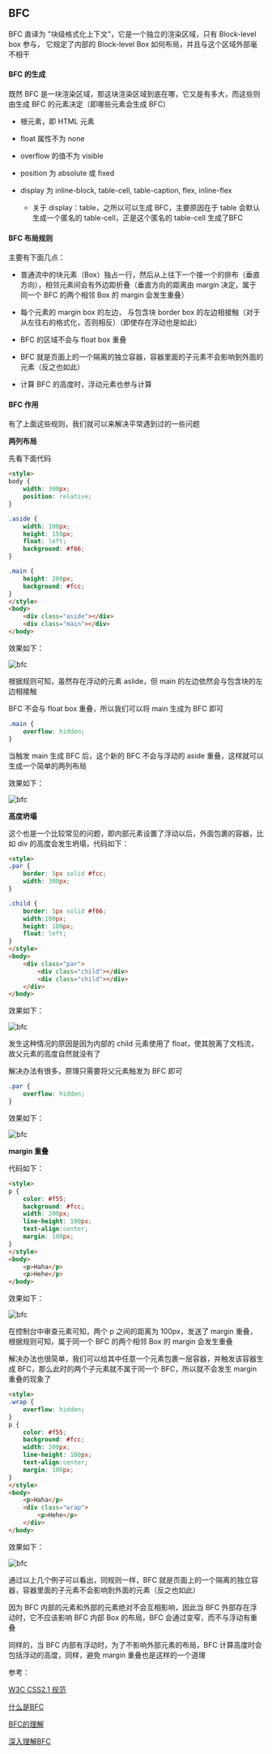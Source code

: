 ## BFC

BFC 直译为 "块级格式化上下文"，它是一个独立的渲染区域，只有 Block-level box 参与， 它规定了内部的 Block-level Box 如何布局，并且与这个区域外部毫不相干


#### BFC 的生成

既然 BFC 是一块渲染区域，那这块渲染区域到底在哪，它又是有多大，而这些则由生成 BFC 的元素决定（即哪些元素会生成 BFC）

* 根元素，即 HTML 元素

* float 属性不为 none

* overflow 的值不为 visible

* position 为 absolute 或 fixed

* display 为 inline-block, table-cell, table-caption, flex, inline-flex

  * 关于 display：table，之所以可以生成 BFC，主要原因在于 table 会默认生成一个匿名的 table-cell，正是这个匿名的 table-cell 生成了BFC

#### BFC 布局规则

主要有下面几点：

* 普通流中的块元素（Box）独占一行，然后从上往下一个接一个的排布（垂直方向），相邻元素间会有外边距折叠（垂直方向的距离由 margin 决定，属于同一个 BFC 的两个相邻 Box 的 margin 会发生重叠）

* 每个元素的 margin box 的左边， 与包含块 border box 的左边相接触（对于从左往右的格式化，否则相反）（即使存在浮动也是如此）

* BFC 的区域不会与 float box 重叠

* BFC 就是页面上的一个隔离的独立容器，容器里面的子元素不会影响到外面的元素（反之也如此）

* 计算 BFC 的高度时，浮动元素也参与计算


#### BFC 作用

有了上面这些规则，我们就可以来解决平常遇到过的一些问题


**两列布局**

先看下面代码

```html
<style>
body {
    width: 300px;
    position: relative;
}

.aside {
    width: 100px;
    height: 150px;
    float: left;
    background: #f66;
}

.main {
    height: 200px;
    background: #fcc;
}
</style>
<body>
    <div class="aside"></div>
    <div class="main"></div>
</body>
```

效果如下：

![bfc](http://p1.qhimg.com/d/inn/4055c62a/4dca44a927d4c1ffc30e3ae5f53a0b79.png?_=3674372)

根据规则可知，虽然存在浮动的元素 aslide，但 main 的左边依然会与包含块的左边相接触

BFC 不会与 float box 重叠，所以我们可以将 main 生成为 BFC 即可

```css
.main {
    overflow: hidden;
}
```

当触发 main 生成 BFC 后，这个新的 BFC 不会与浮动的 aside 重叠，这样就可以生成一个简单的两列布局

效果如下：

![bfc](http://p6.qhimg.com/t01077886a9706cb26b.png?_=3674372)


**高度坍塌**

这个也是一个比较常见的问题，即内部元素设置了浮动以后，外面包裹的容器，比如 div 的高度会发生坍塌，代码如下：

```html
<style>
.par {
    border: 5px solid #fcc;
    width: 300px;
}

.child {
    border: 5px solid #f66;
    width:100px;
    height: 100px;
    float: left;
}
</style>
<body>
    <div class="par">
        <div class="child"></div>
        <div class="child"></div>
    </div>
</body>
```

效果如下：

![bfc](http://p1.qhimg.com/t016035b58195e7909a.png?_=3674372)

发生这种情况的原因是因为内部的 child 元素使用了 float，使其脱离了文档流，故父元素的高度自然就没有了

解决办法有很多，原理只需要将父元素触发为 BFC 即可

```css
.par {
    overflow: hidden;
}
```

效果如下：

![bfc](http://p2.qhimg.com/t016bbbe5236ef1ffd5.png?_=3674372)


**margin 重叠**

代码如下：

```html
<style>
p {
    color: #f55;
    background: #fcc;
    width: 200px;
    line-height: 100px;
    text-align:center;
    margin: 100px;
}
</style>
<body>
    <p>Haha</p>
    <p>Hehe</p>
</body>
```

效果如下：

![bfc](http://p5.qhimg.com/t01b47b8b7d153c07cc.png?_=3674372)

在控制台中审查元素可知，两个 p 之间的距离为 100px，发送了 margin 重叠，根据规则可知，属于同一个 BFC 的两个相邻 Box 的 margin 会发生重叠

解决办法也很简单，我们可以给其中任意一个元素包裹一层容器，并触发该容器生成 BFC，那么此时的两个子元素就不属于同一个 BFC，所以就不会发生 margin 重叠的现象了

```html
<style>
.wrap {
    overflow: hidden;
}
p {
    color: #f55;
    background: #fcc;
    width: 200px;
    line-height: 100px;
    text-align:center;
    margin: 100px;
}
</style>
<body>
    <p>Haha</p>
    <div class="wrap">
        <p>Hehe</p>
    </div>
</body>
```

效果如下：

![bfc](http://p3.qhimg.com/t0118d1d2badbb00521.png?_=3674372)

通过以上几个例子可以看出，同规则一样，BFC 就是页面上的一个隔离的独立容器，容器里面的子元素不会影响到外面的元素（反之也如此）

因为 BFC 内部的元素和外部的元素绝对不会互相影响，因此当 BFC 外部存在浮动时，它不应该影响 BFC 内部 Box 的布局，BFC 会通过变窄，而不与浮动有重叠

同样的，当 BFC 内部有浮动时，为了不影响外部元素的布局，BFC 计算高度时会包括浮动的高度，同样，避免 margin 重叠也是这样的一个道理


参考：

[W3C CSS2.1 规范](https://www.w3.org/TR/CSS2/)

[什么是BFC](http://web.jobbole.com/84808/)

[BFC的理解](http://www.jianshu.com/p/76484dff1cb5)

[深入理解BFC](http://www.cnblogs.com/xiaohuochai/p/5248536.html)

   


   

    

    